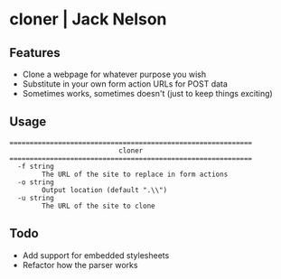 # cloner | Jack Nelson

## Features
- Clone a webpage for whatever purpose you wish
- Substitute in your own form action URLs for POST data
- Sometimes works, sometimes doesn't (just to keep things exciting)

## Usage
```
============================================================
                           cloner
============================================================
  -f string
        The URL of the site to replace in form actions
  -o string
        Output location (default ".\\")
  -u string
        The URL of the site to clone
```

## Todo
- Add support for embedded stylesheets
- Refactor how the parser works